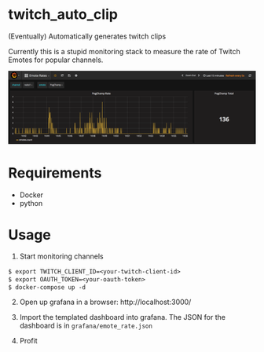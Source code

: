 # twitch_auto_clip
(Eventually) Automatically generates twitch clips

Currently this is a stupid monitoring stack to measure the rate of Twitch Emotes for popular channels.  

![Grafana Dashboard](/grafana/emote_rate.png?raw=true "Emote Rates")


# Requirements
- Docker
- python

# Usage

1) Start monitoring channels

```
$ export TWITCH_CLIENT_ID=<your-twitch-client-id>
$ export OAUTH_TOKEN=<your-oauth-token>
$ docker-compose up -d
```

2) Open up grafana in a browser: http://localhost:3000/

3) Import the templated dashboard into grafana.  The JSON for the dashboard is in `grafana/emote_rate.json`

4) Profit
